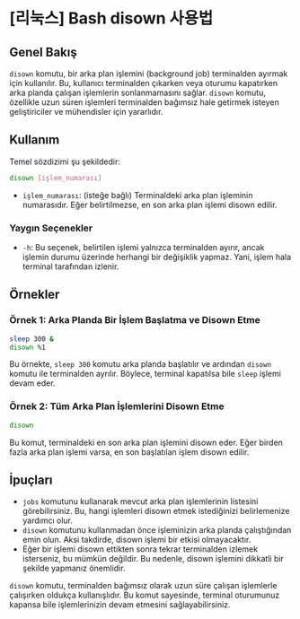 # [리눅스] Bash disown 사용법

## Genel Bakış
`disown` komutu, bir arka plan işlemini (background job) terminalden ayırmak için kullanılır. Bu, kullanıcı terminalden çıkarken veya oturumu kapatırken arka planda çalışan işlemlerin sonlanmamasını sağlar. `disown` komutu, özellikle uzun süren işlemleri terminalden bağımsız hale getirmek isteyen geliştiriciler ve mühendisler için yararlıdır.

## Kullanım
Temel sözdizimi şu şekildedir:

```bash
disown [işlem_numarası]
```

- `işlem_numarası`: (isteğe bağlı) Terminaldeki arka plan işleminin numarasıdır. Eğer belirtilmezse, en son arka plan işlemi disown edilir.

### Yaygın Seçenekler
- `-h`: Bu seçenek, belirtilen işlemi yalnızca terminalden ayırır, ancak işlemin durumu üzerinde herhangi bir değişiklik yapmaz. Yani, işlem hala terminal tarafından izlenir.

## Örnekler

### Örnek 1: Arka Planda Bir İşlem Başlatma ve Disown Etme
```bash
sleep 300 &
disown %1
```
Bu örnekte, `sleep 300` komutu arka planda başlatılır ve ardından `disown` komutu ile terminalden ayrılır. Böylece, terminal kapatılsa bile `sleep` işlemi devam eder.

### Örnek 2: Tüm Arka Plan İşlemlerini Disown Etme
```bash
disown
```
Bu komut, terminaldeki en son arka plan işlemini disown eder. Eğer birden fazla arka plan işlemi varsa, en son başlatılan işlem disown edilir.

## İpuçları
- `jobs` komutunu kullanarak mevcut arka plan işlemlerinin listesini görebilirsiniz. Bu, hangi işlemleri disown etmek istediğinizi belirlemenize yardımcı olur.
- `disown` komutunu kullanmadan önce işleminizin arka planda çalıştığından emin olun. Aksi takdirde, disown işlemi bir etkisi olmayacaktır.
- Eğer bir işlemi disown ettikten sonra tekrar terminalden izlemek isterseniz, bu mümkün değildir. Bu nedenle, disown işlemini dikkatli bir şekilde yapmanız önemlidir.

`disown` komutu, terminalden bağımsız olarak uzun süre çalışan işlemlerle çalışırken oldukça kullanışlıdır. Bu komut sayesinde, terminal oturumunuz kapansa bile işlemlerinizin devam etmesini sağlayabilirsiniz.